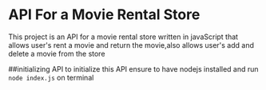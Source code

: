 # API For a Movie Rental Store
This project is an API for a movie rental store written in javaScript that allows user's rent a movie and return the movie,also allows
user's add and delete a movie from the store

##initializing API
to initialize this API ensure to have nodejs installed and  run `node index.js` on terminal
